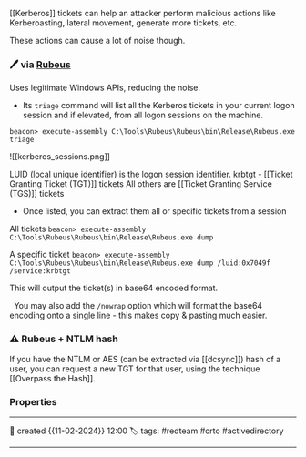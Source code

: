 
[[Kerberos]] tickets can help an attacker perform malicious actions like Kerberoasting, lateral movement, generate more tickets, etc.

These actions can cause a lot of noise though.

### 🖊️ via [Rubeus](https://github.com/GhostPack/Rubeus)

Uses legitimate Windows APIs, reducing the noise.

- Its `triage` command will list all the Kerberos tickets in your current logon session and if elevated, from all logon sessions on the machine.

`beacon> execute-assembly C:\Tools\Rubeus\Rubeus\bin\Release\Rubeus.exe triage`

![[kerberos_sessions.png]]

LUID (local unique identifier) is the logon session identifier. 
krbtgt - [[Ticket Granting Ticket (TGT)]] tickets
All others are [[Ticket Granting Service (TGS)]] tickets

- Once listed, you can extract them all or specific tickets from a session

All tickets
`beacon> execute-assembly C:\Tools\Rubeus\Rubeus\bin\Release\Rubeus.exe dump`

A specific ticket
`beacon> execute-assembly C:\Tools\Rubeus\Rubeus\bin\Release\Rubeus.exe dump /luid:0x7049f /service:krbtgt`

This will output the ticket(s) in base64 encoded format.

  You may also add the `/nowrap` option which will format the base64 encoding onto a single line - this makes copy & pasting much easier.
  
### ⚠ Rubeus + NTLM hash

If you have the NTLM or AES (can be extracted via [[dcsync]]) hash of a user, you can request a new TGT for that user, using the technique [[Overpass the Hash]]. 

### Properties
---
📆 created   {{11-02-2024}} 12:00
🏷️ tags: #redteam #crto #activedirectory 

---

